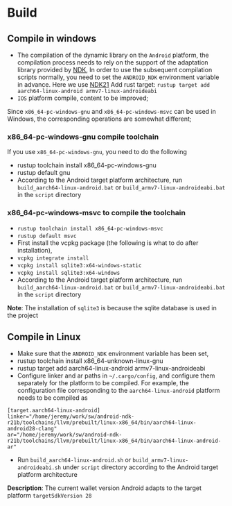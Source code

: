 # Build

## Compile in windows

- The compilation of the dynamic library on the `Android` platform, the compilation process needs to rely on the support of the adaptation library provided by [NDK](https://developer.android.com/ndk),
In order to use the subsequent compilation scripts normally, you need to set the `ANDROID_NDK` environment variable in advance. Here we use [NDK21](https://dl.google.com/android/repository/android-ndk-r21-windows-x86_64.zip )
Add rust target: `rustup target add aarch64-linux-android armv7-linux-androideabi`
- `IOS` platform compile, content to be improved;

Since `x86_64-pc-windows-gnu` and `x86_64-pc-windows-msvc` can be used in Windows, the corresponding operations are somewhat different;

### x86_64-pc-windows-gnu compile toolchain

If you use `x86_64-pc-windows-gnu`, you need to do the following

- rustup toolchain install x86_64-pc-windows-gnu
- rustup default gnu
- According to the Android target platform architecture, run `build_aarch64-linux-android.bat` or `build_armv7-linux-androideabi.bat` in the `script` directory

### x86_64-pc-windows-msvc to compile the toolchain

- `rustup toolchain install x86_64-pc-windows-msvc`
- `rustup default msvc`
- First install the vcpkg package (the following is what to do after installation),
- `vcpkg integrate install`
- `vcpkg install sqlite3:x64-windows-static`
- `vcpkg install sqlite3:x64-windows`
- According to the Android target platform architecture, run `build_aarch64-linux-android.bat` or `build_armv7-linux-androideabi.bat` in the `script` directory

**Note**: The installation of `sqlite3` is because the sqlite database is used in the project

## Compile in Linux

- Make sure that the `ANDROID_NDK` environment variable has been set,
- rustup toolchain install x86_64-unknown-linux-gnu
- rustup target add aarch64-linux-android armv7-linux-androideabi
- Configure linker and ar paths in `~/.cargo/config`, and configure them separately for the platform to be compiled. For example, the configuration file corresponding to the `aarch64-linux-android` platform needs to be compiled as

```
[target.aarch64-linux-android]
linker="/home/jeremy/work/sw/android-ndk-r21b/toolchains/llvm/prebuilt/linux-x86_64/bin/aarch64-linux-android28-clang"
ar="/home/jeremy/work/sw/android-ndk-r21b/toolchains/llvm/prebuilt/linux-x86_64/bin/aarch64-linux-android-ar"
```

- Run `build_aarch64-linux-android.sh` or `build_armv7-linux-androideabi.sh` under `script` directory according to the Android target platform architecture

**Description**: The current wallet version Android adapts to the target platform `targetSdkVersion 28`
